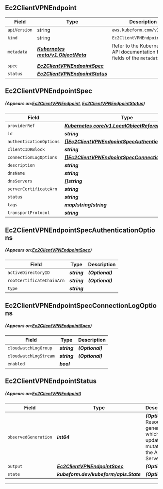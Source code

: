 ## Ec2ClientVPNEndpoint
| Field | Type | Description |
| ------ | ----- | ----------- |
| `apiVersion` | string | `aws.kubeform.com/v1alpha1` |
|    `kind` | string | `Ec2ClientVPNEndpoint` |
| `metadata` | ***[Kubernetes meta/v1.ObjectMeta](https://kubernetes.io/docs/reference/generated/kubernetes-api/v1.13/#objectmeta-v1-meta)***|Refer to the Kubernetes API documentation for the fields of the `metadata` field.|
| `spec` | ***[Ec2ClientVPNEndpointSpec](#Ec2ClientVPNEndpointSpec)***||
| `status` | ***[Ec2ClientVPNEndpointStatus](#Ec2ClientVPNEndpointStatus)***||
## Ec2ClientVPNEndpointSpec
##### (Appears on:[Ec2ClientVPNEndpoint](#Ec2ClientVPNEndpoint), [Ec2ClientVPNEndpointStatus](#Ec2ClientVPNEndpointStatus))
| Field | Type | Description |
| ------ | ----- | ----------- |
| `providerRef` | ***[Kubernetes core/v1.LocalObjectReference](https://kubernetes.io/docs/reference/generated/kubernetes-api/v1.13/#localobjectreference-v1-core)***||
| `id` | ***string***||
| `authenticationOptions` | ***[[]Ec2ClientVPNEndpointSpecAuthenticationOptions](#Ec2ClientVPNEndpointSpecAuthenticationOptions)***||
| `clientCIDRBlock` | ***string***||
| `connectionLogOptions` | ***[[]Ec2ClientVPNEndpointSpecConnectionLogOptions](#Ec2ClientVPNEndpointSpecConnectionLogOptions)***||
| `description` | ***string***| ***(Optional)*** |
| `dnsName` | ***string***| ***(Optional)*** |
| `dnsServers` | ***[]string***| ***(Optional)*** |
| `serverCertificateArn` | ***string***||
| `status` | ***string***| ***(Optional)*** |
| `tags` | ***map[string]string***| ***(Optional)*** |
| `transportProtocol` | ***string***| ***(Optional)*** |
## Ec2ClientVPNEndpointSpecAuthenticationOptions
##### (Appears on:[Ec2ClientVPNEndpointSpec](#Ec2ClientVPNEndpointSpec))
| Field | Type | Description |
| ------ | ----- | ----------- |
| `activeDirectoryID` | ***string***| ***(Optional)*** |
| `rootCertificateChainArn` | ***string***| ***(Optional)*** |
| `type` | ***string***||
## Ec2ClientVPNEndpointSpecConnectionLogOptions
##### (Appears on:[Ec2ClientVPNEndpointSpec](#Ec2ClientVPNEndpointSpec))
| Field | Type | Description |
| ------ | ----- | ----------- |
| `cloudwatchLogGroup` | ***string***| ***(Optional)*** |
| `cloudwatchLogStream` | ***string***| ***(Optional)*** |
| `enabled` | ***bool***||
## Ec2ClientVPNEndpointStatus
##### (Appears on:[Ec2ClientVPNEndpoint](#Ec2ClientVPNEndpoint))
| Field | Type | Description |
| ------ | ----- | ----------- |
| `observedGeneration` | ***int64***| ***(Optional)*** Resource generation, which is updated on mutation by the API Server.|
| `output` | ***[Ec2ClientVPNEndpointSpec](#Ec2ClientVPNEndpointSpec)***| ***(Optional)*** |
| `state` | ***kubeform.dev/kubeform/apis.State***| ***(Optional)*** |
---
